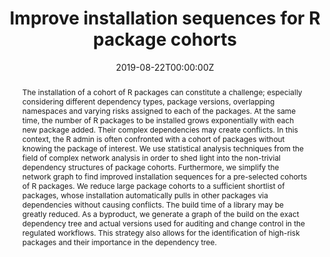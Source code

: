 ---
title: 'Improve installation sequences for R package cohorts'
authors:
- Juliane Manitz
date: '2019-08-22T00:00:00Z'

# Schedule page publish date (NOT proceeding's date).
publishDate: '20001-01-01T00:00:00Z'

# proceeding type.
# Legend: 0 = Uncategorized; 1 = Talk, 2 = Keynote, 3 = Workshop
# To add more update publications_types.toml and en.yaml
publication_types: ['1']
publication_type_description: Talk

# proceeding name and optional abbreviated proceeding name.
publication: Presented at 2019 Conference
publication_short: Presented at 2019 Conference

abstract: The installation of a cohort of R packages can constitute a challenge; especially considering different dependency types, package versions, overlapping namespaces and varying risks assigned to each of the packages. At the same time, the number of R packages to be installed grows exponentially with each new package added. Their complex dependencies may create conflicts. In this context, the R admin is often confronted with a cohort of packages without knowing the package of interest. We use statistical analysis techniques from the field of complex network analysis in order to shed light into the non-trivial dependency structures of package cohorts. Furthermore, we simplify the network graph to find improved installation sequences for a pre-selected cohorts of R packages. We reduce large package cohorts to a sufficient shortlist of packages, whose installation automatically pulls in other packages via dependencies without causing conflicts. The build time of a library may be greatly reduced. As a byproduct, we generate a graph of the build on the exact dependency tree and actual versions used for auditing and change control in the regulated workflows. This strategy also allows for the identification of high-risk packages and their importance in the dependency tree.

tags:
- Rstudio
featured: false

links:
url_slides: ''
url_video: ''

---